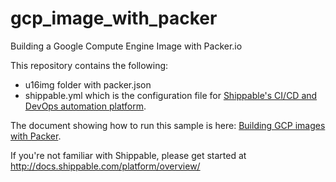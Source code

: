 # gcp_image_with_packer
Building a Google Compute Engine Image with Packer.io

This repository contains the following:

* u16img folder with packer.json
* shippable.yml which is the configuration file for [Shippable's CI/CD and DevOps automation platform](https://www.shippable.com).

The document showing how to run this sample is here: [Building GCP images with Packer](http://docs.shippable.com/provision/tutorial/build-google-compute-engine-image-packer/).

If you're not familiar with Shippable, please get started at http://docs.shippable.com/platform/overview/


